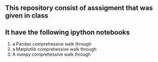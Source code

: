 ## This repository consist of asssigment that was given in class
## It have the following ipython notebooks
1. a Pandas comprehessive walk through
2. a Matplotlib comprehessive walk through
3. A numpy comprehessive walk through